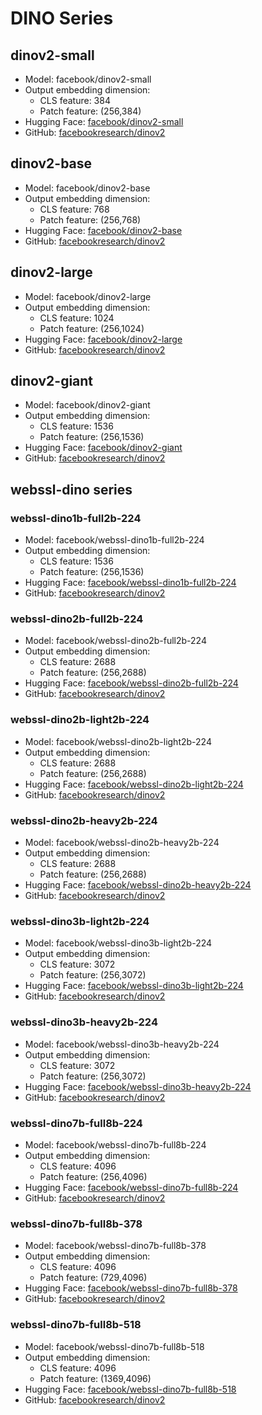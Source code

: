 # DINO Series

## dinov2-small
- Model: facebook/dinov2-small
- Output embedding dimension: 
  - CLS feature: 384
  - Patch feature: (256,384)
- Hugging Face: [facebook/dinov2-small](https://huggingface.co/facebook/dinov2-small)
- GitHub: [facebookresearch/dinov2](https://github.com/facebookresearch/dinov2)

## dinov2-base
- Model: facebook/dinov2-base
- Output embedding dimension:
  - CLS feature: 768
  - Patch feature: (256,768)
- Hugging Face: [facebook/dinov2-base](https://huggingface.co/facebook/dinov2-base)
- GitHub: [facebookresearch/dinov2](https://github.com/facebookresearch/dinov2)

## dinov2-large
- Model: facebook/dinov2-large
- Output embedding dimension:
  - CLS feature: 1024
  - Patch feature: (256,1024)
- Hugging Face: [facebook/dinov2-large](https://huggingface.co/facebook/dinov2-large)
- GitHub: [facebookresearch/dinov2](https://github.com/facebookresearch/dinov2)

## dinov2-giant
- Model: facebook/dinov2-giant
- Output embedding dimension:
  - CLS feature: 1536
  - Patch feature: (256,1536)
- Hugging Face: [facebook/dinov2-giant](https://huggingface.co/facebook/dinov2-giant)
- GitHub: [facebookresearch/dinov2](https://github.com/facebookresearch/dinov2)

## webssl-dino series

### webssl-dino1b-full2b-224
- Model: facebook/webssl-dino1b-full2b-224
- Output embedding dimension:
  - CLS feature: 1536
  - Patch feature: (256,1536)
- Hugging Face: [facebook/webssl-dino1b-full2b-224](https://huggingface.co/facebook/webssl-dino1b-full2b-224)
- GitHub: [facebookresearch/dinov2](https://github.com/facebookresearch/dinov2)

### webssl-dino2b-full2b-224
- Model: facebook/webssl-dino2b-full2b-224
- Output embedding dimension:
  - CLS feature: 2688
  - Patch feature: (256,2688)
- Hugging Face: [facebook/webssl-dino2b-full2b-224](https://huggingface.co/facebook/webssl-dino2b-full2b-224)
- GitHub: [facebookresearch/dinov2](https://github.com/facebookresearch/dinov2)

### webssl-dino2b-light2b-224
- Model: facebook/webssl-dino2b-light2b-224
- Output embedding dimension:
  - CLS feature: 2688
  - Patch feature: (256,2688)
- Hugging Face: [facebook/webssl-dino2b-light2b-224](https://huggingface.co/facebook/webssl-dino2b-light2b-224)
- GitHub: [facebookresearch/dinov2](https://github.com/facebookresearch/dinov2)

### webssl-dino2b-heavy2b-224
- Model: facebook/webssl-dino2b-heavy2b-224
- Output embedding dimension:
  - CLS feature: 2688
  - Patch feature: (256,2688)
- Hugging Face: [facebook/webssl-dino2b-heavy2b-224](https://huggingface.co/facebook/webssl-dino2b-heavy2b-224)
- GitHub: [facebookresearch/dinov2](https://github.com/facebookresearch/dinov2)

### webssl-dino3b-light2b-224
- Model: facebook/webssl-dino3b-light2b-224
- Output embedding dimension:
  - CLS feature: 3072
  - Patch feature: (256,3072)
- Hugging Face: [facebook/webssl-dino3b-light2b-224](https://huggingface.co/facebook/webssl-dino3b-light2b-224)
- GitHub: [facebookresearch/dinov2](https://github.com/facebookresearch/dinov2)

### webssl-dino3b-heavy2b-224
- Model: facebook/webssl-dino3b-heavy2b-224
- Output embedding dimension:
  - CLS feature: 3072
  - Patch feature: (256,3072)
- Hugging Face: [facebook/webssl-dino3b-heavy2b-224](https://huggingface.co/facebook/webssl-dino3b-heavy2b-224)
- GitHub: [facebookresearch/dinov2](https://github.com/facebookresearch/dinov2)

### webssl-dino7b-full8b-224
- Model: facebook/webssl-dino7b-full8b-224
- Output embedding dimension:
  - CLS feature: 4096
  - Patch feature: (256,4096)
- Hugging Face: [facebook/webssl-dino7b-full8b-224](https://huggingface.co/facebook/webssl-dino7b-full8b-224)
- GitHub: [facebookresearch/dinov2](https://github.com/facebookresearch/dinov2)

### webssl-dino7b-full8b-378
- Model: facebook/webssl-dino7b-full8b-378
- Output embedding dimension:
  - CLS feature: 4096
  - Patch feature: (729,4096)
- Hugging Face: [facebook/webssl-dino7b-full8b-378](https://huggingface.co/facebook/webssl-dino7b-full8b-378)
- GitHub: [facebookresearch/dinov2](https://github.com/facebookresearch/dinov2)

### webssl-dino7b-full8b-518
- Model: facebook/webssl-dino7b-full8b-518
- Output embedding dimension:
  - CLS feature: 4096
  - Patch feature: (1369,4096)
- Hugging Face: [facebook/webssl-dino7b-full8b-518](https://huggingface.co/facebook/webssl-dino7b-full8b-518)
- GitHub: [facebookresearch/dinov2](https://github.com/facebookresearch/dinov2) 